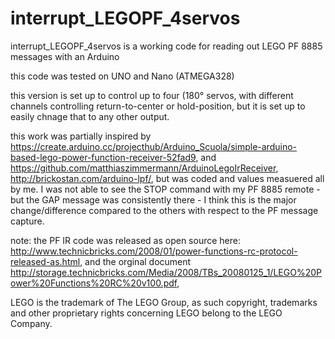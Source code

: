 # interrupt_LEGOPF_4servos
interrupt_LEGOPF_4servos is a working code for reading out LEGO PF 8885 messages with an Arduino

this code was tested on UNO and Nano (ATMEGA328)

this version is set up to control up to four (180° servos, with different channels controlling return-to-center or hold-position, but it is set up to easily chnage that to any other output.

this work was partially inspired by https://create.arduino.cc/projecthub/Arduino_Scuola/simple-arduino-based-lego-power-function-receiver-52fad9, and https://github.com/matthiaszimmermann/ArduinoLegoIrReceiver, http://brickostan.com/arduino-lpf/,
but was coded and values measuered all by me. I was not able to see the STOP command with my PF 8885 remote - but the GAP message was consistently there - I think this is the major change/difference compared to the others with respect to the PF message capture. 
 
note: the PF IR code was released as open source here: http://www.technicbricks.com/2008/01/power-functions-rc-protocol-released-as.html, and the orginal document http://storage.technicbricks.com/Media/2008/TBs_20080125_1/LEGO%20Power%20Functions%20RC%20v100.pdf,
 
LEGO is the trademark of The LEGO Group, as such copyright, trademarks and other proprietary rights concerning LEGO belong to the LEGO Company.
